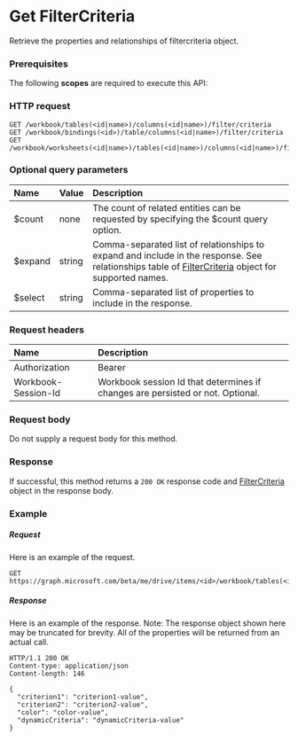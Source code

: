 # Get FilterCriteria

Retrieve the properties and relationships of filtercriteria object.
### Prerequisites
The following **scopes** are required to execute this API: 
### HTTP request
<!-- { "blockType": "ignored" } -->
```http
GET /workbook/tables(<id|name>)/columns(<id|name>)/filter/criteria
GET /workbook/bindings(<id>)/table/columns(<id|name>)/filter/criteria
GET /workbook/worksheets(<id|name>)/tables(<id|name>)/columns(<id|name>)/filter/criteria
```
### Optional query parameters
|Name|Value|Description|
|:---------------|:--------|:-------|
|$count|none|The count of related entities can be requested by specifying the $count query option.|
|$expand|string|Comma-separated list of relationships to expand and include in the response. See relationships table of [FilterCriteria](../resources/filtercriteria.md) object for supported names. |
|$select|string|Comma-separated list of properties to include in the response.|

### Request headers
| Name      |Description|
|:----------|:----------|
| Authorization  | Bearer <code>|
| Workbook-Session-Id  | Workbook session Id that determines if changes are persisted or not. Optional.|

### Request body
Do not supply a request body for this method.
### Response
If successful, this method returns a `200 OK` response code and [FilterCriteria](../resources/filtercriteria.md) object in the response body.
### Example
##### Request
Here is an example of the request.
<!-- {
  "blockType": "request",
  "name": "get_filtercriteria"
}-->
```http
GET https://graph.microsoft.com/beta/me/drive/items/<id>/workbook/tables(<id|name>)/columns(<id|name>)/filter/criteria
```
##### Response
Here is an example of the response. Note: The response object shown here may be truncated for brevity. All of the properties will be returned from an actual call.
<!-- {
  "blockType": "response",
  "truncated": true,
  "@odata.type": "microsoft.graph.filtercriteria"
} -->
```http
HTTP/1.1 200 OK
Content-type: application/json
Content-length: 146

{
  "criterion1": "criterion1-value",
  "criterion2": "criterion2-value",
  "color": "color-value",
  "dynamicCriteria": "dynamicCriteria-value"
}
```

<!-- uuid: 8fcb5dbc-d5aa-4681-8e31-b001d5168d79
2015-10-25 14:57:30 UTC -->
<!-- {
  "type": "#page.annotation",
  "description": "Get FilterCriteria",
  "keywords": "",
  "section": "documentation",
  "tocPath": ""
}-->